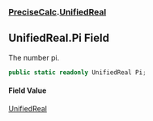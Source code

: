 ### [PreciseCalc](PreciseCalc.md 'PreciseCalc').[UnifiedReal](PreciseCalc.UnifiedReal.md 'PreciseCalc.UnifiedReal')

## UnifiedReal.Pi Field

The number pi.

```csharp
public static readonly UnifiedReal Pi;
```

#### Field Value
[UnifiedReal](PreciseCalc.UnifiedReal.md 'PreciseCalc.UnifiedReal')